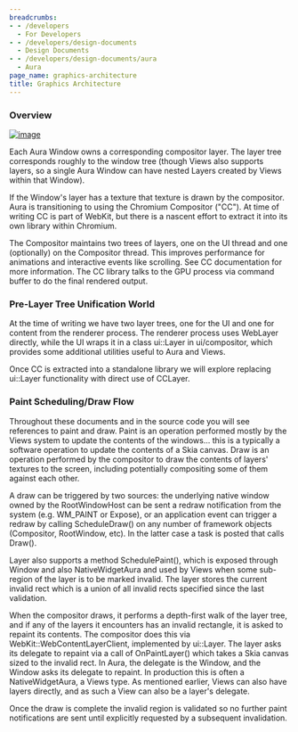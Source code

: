 ```yaml
---
breadcrumbs:
- - /developers
  - For Developers
- - /developers/design-documents
  - Design Documents
- - /developers/design-documents/aura
  - Aura
page_name: graphics-architecture
title: Graphics Architecture
---
```


### Overview

[<img alt="image"
src="/developers/design-documents/aura/graphics-architecture/ChromeGraphicsArchitecture.png">](/developers/design-documents/aura/graphics-architecture/ChromeGraphicsArchitecture.png)

Each Aura Window owns a corresponding compositor layer. The layer tree
corresponds roughly to the window tree (though Views also supports layers, so a
single Aura Window can have nested Layers created by Views within that Window).

If the Window's layer has a texture that texture is drawn by the compositor.
Aura is transitioning to using the Chromium Compositor ("CC"). At time of
writing CC is part of WebKit, but there is a nascent effort to extract it into
its own library within Chromium.

The Compositor maintains two trees of layers, one on the UI thread and one
(optionally) on the Compositor thread. This improves performance for animations
and interactive events like scrolling. See CC documentation for more
information. The CC library talks to the GPU process via command buffer to do
the final rendered output.

### Pre-Layer Tree Unification World

At the time of writing we have two layer trees, one for the UI and one for
content from the renderer process. The renderer process uses WebLayer directly,
while the UI wraps it in a class ui::Layer in ui/compositor, which provides some
additional utilities useful to Aura and Views.

Once CC is extracted into a standalone library we will explore replacing
ui::Layer functionality with direct use of CCLayer.

### Paint Scheduling/Draw Flow

Throughout these documents and in the source code you will see references to
paint and draw. Paint is an operation performed mostly by the Views system to
update the contents of the windows... this is a typically a software operation
to update the contents of a Skia canvas. Draw is an operation performed by the
compositor to draw the contents of layers' textures to the screen, including
potentially compositing some of them against each other.

A draw can be triggered by two sources: the underlying native window owned by
the RootWindowHost can be sent a redraw notification from the system (e.g.
WM_PAINT or Expose), or an application event can trigger a redraw by calling
ScheduleDraw() on any number of framework objects (Compositor, RootWindow, etc).
In the latter case a task is posted that calls Draw().

Layer also supports a method SchedulePaint(), which is exposed through Window
and also NativeWidgetAura and used by Views when some sub-region of the layer is
to be marked invalid. The layer stores the current invalid rect which is a union
of all invalid rects specified since the last validation.

When the compositor draws, it performs a depth-first walk of the layer tree, and
if any of the layers it encounters has an invalid rectangle, it is asked to
repaint its contents. The compositor does this via
WebKit::WebContentLayerClient, implemented by ui::Layer. The layer asks its
delegate to repaint via a call of OnPaintLayer() which takes a Skia canvas sized
to the invalid rect. In Aura, the delegate is the Window, and the Window asks
its delegate to repaint. In production this is often a NativeWidgetAura, a Views
type. As mentioned earlier, Views can also have layers directly, and as such a
View can also be a layer's delegate.

Once the draw is complete the invalid region is validated so no further paint
notifications are sent until explicitly requested by a subsequent invalidation.
